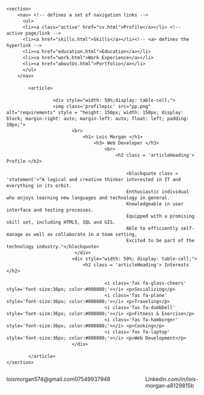 <!DOCTYPE html>  <!-- Document type definition  -->
<html lang="en"> <!-- Identifies language of text content -->
  <head> <!-- container for metadata (data about the document) -->
      <link rel="stylesheet" type="text/css" media="all" href="SS.css" /> <!-- Specifies style for screen -->
      <title>CV</title> <!-- Title of the document (when its added to favourites and appears in browser toolbar -->
      <meta charset="utf-8"> <!--  specifies the character encoding (UTF-8 - Character encoding for Unicode) -->
	  <meta name="viewport" content="width=device-width, initial-scale=1"> <!-- Makes the site responsive   -->
	  <script src="https://kit.fontawesome.com/42cfb55d71.js" crossorigin="anonymous"></script>
  </head>

  <body> <!-- defines document body - contains all content -->
	
	<section>
		<nav> <!-- defines a set of navigation links -->
		  <ul>
		  <li><a class="active" href="cv.html">Profile</a></li> <!-- active page/link -->
		  <li><a href="skills.html">Skills</a></li><!-- <a> defines the hyperlink -->
		  <li><a href="education.html">Education</a></li>
		  <li><a href="work.html">Work Experience</a></li>
		  <li><a href="aboutUs.html">Portfolio</a></li>
		  </ul>
		</nav>

			<article>
			
					 <div style="width: 50%;display: table-cell;"> 
					 <img class='profilepic' src="pp.png" alt="requirements" style = "height: 150px; width: 150px; display: block; margin-right: auto; margin-left: auto; float: left; padding: 10px;">
							<br>
								<h1> Lois Morgan </h1>
									<h3> Web Developer </h3>
										<br>
											<h2 class = 'articleHeading'> Profile </h2>
								
												<blockquote class = 'statement'>"A logical and creative thinker interested in IT and everything in its orbit. 
												Enthusiastic individual who enjoys learning new languages and technology in general. 
												Knowledgeable in user interface and testing processes. 
												Equipped with a promising skill set, including HTML5, SQL and GIS. 
												Able to efficiently self-manage as well as collaborate in a team setting, 
												Excited to be part of the technology industry."</blockquote>
							 </div>
							<div style="width: 50%; display: table-cell;">
								<h2 class = 'articleHeading'> Interests </h2>
								
										<i class='fas fa-glass-cheers' style='font-size:36px; color:#008080;'></i> <p>Socializing</p>
										<i class='fas fa-plane' style='font-size:36px; color:#008080;'></i> <p>Traveling</p>
										<i class='fas fa-dumbbell' style='font-size:36px; color:#008080;'></i> <p>Fitness & Exercise</p>
										<i class='fas fa-hamburger' style='font-size:36px; color:#008080;'></i> <p>Cooking</p>
										<i class='fas fa-laptop' style='font-size:36px; color:#008080;'></i> <p>Web Development</p>
							</div>
					
			</article>
	</section>

<footer>
         <div style="width: 30%;display: table-cell;"> 
            <i class='far fa-envelope' style='font-size:36px; color:#00CED1;'></i> 
			<p> loismorgan574@gmail.com </p>
         </div>
				<div style="width: 47%; display: table-cell;">
					<i class='fas fa-phone' style='font-size:36px; color:#00CED1;'></i> 
					<p>07549937948</p>
				</div>
						<div style="width:30%;display: table-cell;"> 
							<i class='fab fa-linkedin' style='font-size:36px; color:#00CED1;'></i> 
							<p>Linkedin.com/in/lois-morgan-a8129815b</p>
						</div>

</footer>

</body>
</html>
